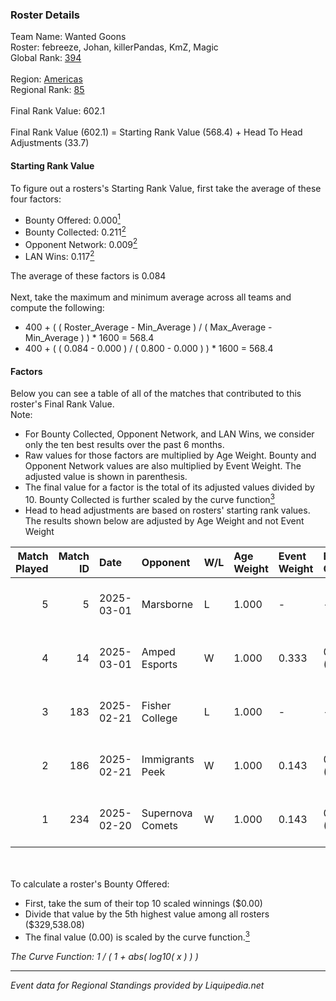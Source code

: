 ### Roster Details<br />
Team Name: Wanted Goons<br />
Roster: febreeze, Johan, killerPandas, KmZ, Magic<br />
Global Rank: [394](../standings_global.md)<br />
<br />
Region: [Americas]( ../standings_americas.md)<br />
Regional Rank: [85]( ../standings_americas.md)<br />
<br />
Final Rank Value:  602.1<br />
<br />
Final Rank Value (602.1) = Starting Rank Value (568.4) + Head To Head Adjustments (33.7)<br />

#### Starting Rank Value<br />
To figure out a rosters's Starting Rank Value, first take the average of these four factors:<br />
- Bounty Offered: 0.000[<sup>1</sup>](#table2)
- Bounty Collected: 0.211[<sup>2</sup>](#table1)
- Opponent Network: 0.009[<sup>2</sup>](#table1)
- LAN Wins: 0.117[<sup>2</sup>](#table1)

The average of these factors is 0.084<br />
<br />
Next, take the maximum and minimum average across all teams and compute the following:<br />
- 400 + ( ( Roster_Average - Min_Average ) / ( Max_Average - Min_Average ) ) * 1600 = 568.4
- 400 + ( ( 0.084 - 0.000 ) / ( 0.800 - 0.000 ) ) * 1600 = 568.4


#### Factors<br />
Below you can see a table of all of the matches that contributed to this roster's Final Rank Value.<br />
Note:<br />

- For Bounty Collected, Opponent Network, and LAN Wins, we consider only the ten best results over the past 6 months.
- Raw values for those factors are multiplied by Age Weight. Bounty and Opponent Network values are also multiplied by Event Weight. The adjusted value is shown in parenthesis.
- The final value for a factor is the total of its adjusted values divided by 10. Bounty Collected is further scaled by the curve function[<sup>3</sup>](#curveFunction)
- Head to head adjustments are based on rosters' starting rank values. The results shown below are adjusted by Age Weight and not Event Weight
<span id="table1"></span><br />


| Match Played | Match ID | Date       | Opponent         | W/L | Age Weight | Event Weight | Bounty Collected | Opponent Network | LAN Wins  | H2H Adj. | Roster                                    |
| -: | -: | :- | :- | :- | :- | :- | :- | :- | :- | -: | :- |
|            5 |        5 | 2025-03-01 | Marsborne        | L   | 1.000      | -            | -                | -                | -         |    -5.17 | febreeze, Johan, killerPandas, KmZ, Magic |
|            4 |       14 | 2025-03-01 | Amped Esports    | W   | 1.000      | 0.333        | 0.000 (0.000)    | 0.000 (0.000)    | 1 (1.000) |     7.48 | febreeze, Johan, killerPandas, KmZ, Magic |
|            3 |      183 | 2025-02-21 | Fisher College   | L   | 1.000      | -            | -                | -                | -         |    -8.94 | febreeze, Johan, killerPandas, KmZ, Magic |
|            2 |      186 | 2025-02-21 | Immigrants Peek  | W   | 1.000      | 0.143        | 0.001 (0.000)    | 0.366 (0.052)    | 0 (0.000) |    17.70 | febreeze, Johan, killerPandas, KmZ, Magic |
|            1 |      234 | 2025-02-20 | Supernova Comets | W   | 1.000      | 0.143        | 0.011 (0.002)    | 0.263 (0.038)    | 0 (0.000) |    22.66 | febreeze, Johan, killerPandas, KmZ, Magic |

<br />
<span id="table2"></span><br />
To calculate a roster's Bounty Offered:<br />

- First, take the sum of their top 10 scaled winnings ($0.00)
- Divide that value by the 5th highest value among all rosters ($329,538.08)
- The final value (0.00) is scaled by the curve function.[<sup>3</sup>](#curveFunction)

<span id="curveFunction"></span>_The Curve Function: 1 / ( 1 + abs( log10( x ) ) )_<br />

---
_Event data for Regional Standings provided by Liquipedia.net_<br />
